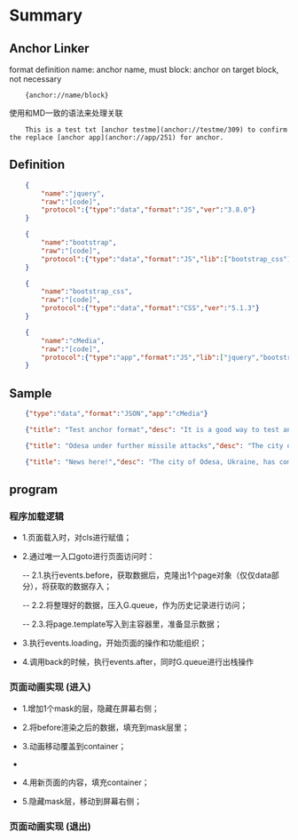# Summary

## Anchor Linker

format definition
name:   anchor name, must
block:  anchor on target block, not necessary

```TEXT
    {anchor://name/block}
```

使用和MD一致的语法来处理关联

```TEXT
    This is a test txt [anchor testme](anchor://testme/309) to confirm the replace [anchor app](anchor://app/251) for anchor.
```


## Definition

```JSON
    {
        "name":"jquery",
        "raw":"[code]",
        "protocol":{"type":"data","format":"JS","ver":"3.8.0"}
    }
```

```JSON
    {
        "name":"bootstrap",
        "raw":"[code]",
        "protocol":{"type":"data","format":"JS","lib":["bootstrap_css"],"ver":"5.1.3"}
    }
```

```JSON
    {
        "name":"bootstrap_css",
        "raw":"[code]",
        "protocol":{"type":"data","format":"CSS","ver":"5.1.3"}
    }
```

```JSON
    {
        "name":"cMedia",
        "raw":"[code]",
        "protocol":{"type":"app","format":"JS","lib":["jquery","bootstrap"],"ver":"0.0.1"}
    }
```

## Sample

```JSON
    {"type":"data","format":"JSON","app":"cMedia"}
```

```JSON
    {"title": "Test anchor format","desc": "It is a good way to test anchor format","content":"This is a test txt [anchor testme](anchor://testme/309) to confirm the replace [anchor app](anchor://app/251) for anchor."}
```

```JSON
    {"title": "Odesa under further missile attacks","desc": "The city of Odesa, Ukraine, has come under further missile attacks Monday evening local time.   Around 10 p.m. local time (3 p.m. ET), witnesses in the center of the city said they heard several large explosions which shook buildings.","content":"The city of Odesa, Ukraine, has come under further missile attacks Monday evening local time.   Around 10 p.m. local time (3 p.m. ET), witnesses in the center of the city said they heard several large explosions which shook buildings.  Social media showed at least one large fire burning. and a witness said a large shopping center was on fire. The resident of a city more than 40 kilometers (25 miles) from Odesa reported hearing the blasts.   A few hours earlier, Odesa city council reported three cruise missiles were fired from a Tu-22 bomber. Five buildings were destroyed and two people injured.  The targets were unknown but some images from Odesa suggested a mixed residential-industrial area had been hit.  Video released by the city council showed widespread devastation across a wide area.   On Monday morning authorities four sea-launched Onyx cruise missiles were fired towards Odesa.   The earlier attacks came as European Council President Charles Michel visited Odesa.  On Sunday, ten cruise missiles were fired at the Odesa area. Russia has used submarines, surface ships and aircraft to launch missiles at Odesa in recent days.","images":["base64 image","base64 image"]}
```

```JSON
    {"title": "News here!","desc": "The city of Odesa, Ukraine, has come under further missile attacks Monday evening local time.   Around 10 p.m. local time (3 p.m. ET), witnesses in the center of the city said they heard several large explosions which shook buildings.","content":"The city of Odesa, Ukraine, has come under further missile attacks Monday evening local time.   Around 10 p.m. local time (3 p.m. ET), witnesses in the center of the city said they heard several large explosions which shook buildings.  Social media showed at least one large fire burning. and a witness said a large shopping center was on fire. The resident of a city more than 40 kilometers (25 miles) from Odesa reported hearing the blasts.   A few hours earlier, Odesa city council reported three cruise missiles were fired from a Tu-22 bomber. Five buildings were destroyed and two people injured.  The targets were unknown but some images from Odesa suggested a mixed residential-industrial area had been hit.  Video released by the city council showed widespread devastation across a wide area.   On Monday morning authorities four sea-launched Onyx cruise missiles were fired towards Odesa.   The earlier attacks came as European Council President Charles Michel visited Odesa.  On Sunday, ten cruise missiles were fired at the Odesa area. Russia has used submarines, surface ships and aircraft to launch missiles at Odesa in recent days.","images":["base64 image","base64 image"]}
```


## program

### 程序加载逻辑

- 1.页面载入时，对cls进行赋值；

- 2.通过唯一入口goto进行页面访问时：
  
    -- 2.1.执行events.before，获取数据后，克隆出1个page对象（仅仅data部分），将获取的数据存入；

    -- 2.2.将整理好的数据，压入G.queue，作为历史记录进行访问；

    -- 2.3.将page.template写入到主容器里，准备显示数据；

- 3.执行events.loading，开始页面的操作和功能组织；

- 4.调用back的时候，执行events.after，同时G.queue进行出栈操作

### 页面动画实现 (进入)

- 1.增加1个mask的层，隐藏在屏幕右侧；

- 2.将before渲染之后的数据，填充到mask层里；

- 3.动画移动覆盖到container；
- 
- 4.用新页面的内容，填充container；

- 5.隐藏mask层，移动到屏幕右侧；

### 页面动画实现 (退出)
